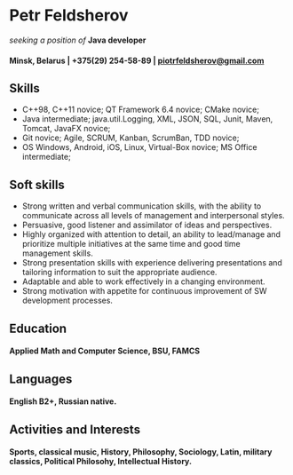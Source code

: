 # Petr Feldsherov
*seeking a position of* **Java developer**
#### Minsk, Belarus | +375(29) 254-58-89 | piotrfeldsherov@gmail.com

## Skills

- C++98, C++11 novice; QT Framework 6.4 novice; CMake novice;
- Java intermediate; java.util.Logging, XML, JSON, SQL, Junit, Maven, Tomcat, JavaFX novice;
- Git novice; Agile, SCRUM, Kanban, ScrumBan, TDD novice;
- OS Windows, Android, iOS, Linux, Virtual-Box novice; MS Office intermediate;

## Soft skills
 - Strong written and verbal communication skills, with the ability to communicate across all levels of management and interpersonal styles.
 - Persuasive, good listener and assimilator of ideas and perspectives.
 - Highly organized with attention to detail, an ability to lead/manage and prioritize multiple initiatives at the same time and good time management skills.
 - Strong presentation skills with experience delivering presentations and tailoring information to suit the appropriate audience.
 - Adaptable and able to work effectively in a changing environment.
 - Strong motivation with appetite for continuous improvement of SW development processes.


## Education

#### Applied Math and Computer Science, BSU, FAMCS

## Languages

#### English B2+, Russian native.

## Activities and Interests

#### Sports, classical music, History, Philosophy, Sociology, Latin, military classics, Political Philosohy, Intellectual History.
